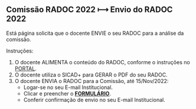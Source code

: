## Comissão RADOC 2022 &#x27FC; Envio do RADOC 2022

Está página solicita que o docente ENVIE o seu RADOC para a análise da comissão.

Instruções:
1. O docente ALIMENTA o conteúdo do RADOC, conforme o instruções no [PORTAL](https://github.com/inf-ufg-br/radoc-2022).
2. O docente utiliza o SICAD+ para GERAR o PDF do seu RADOC.
3. O docente ENVIA o RADOC para a Comissão, até 15/Nov/2022:
   - Logar-se no seu E-mail Institucional.
   - Clicar e preencher o [<ins><b>FORMULÁRIO</b></ins>](https://forms.gle/1aWcmUiBpP5vBXvj8).
   - Conferir confirmação de envio no seu E-mail Institucional.
